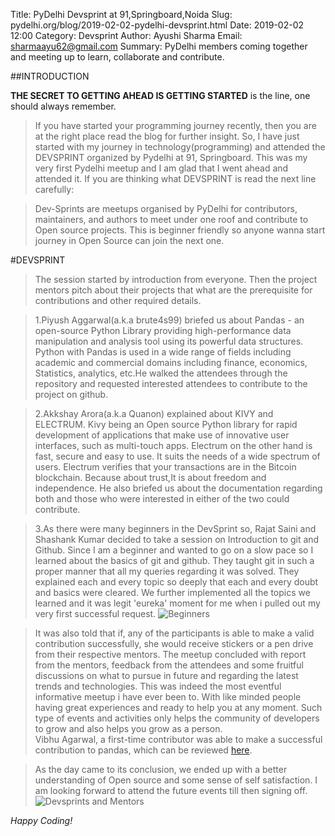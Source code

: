 
Title: PyDelhi Devsprint at 91,Springboard,Noida
Slug: pydelhi.org/blog/2019-02-02-pydelhi-devsprint.html
Date: 2019-02-02 12:00
Category: Devsprint
Author: Ayushi Sharma
Email: sharmaayu62@gmail.com
Summary: PyDelhi members coming together and meeting up to learn, collaborate and contribute.

##INTRODUCTION

**THE SECRET TO GETTING AHEAD IS GETTING STARTED** is the line, one should always remember.

>If you have started your programming journey recently, then you are at the right place read the blog for further insight. So, I have just started with my journey in technology(programming) and attended the DEVSPRINT organized by Pydelhi at 91, Springboard. This was my very first Pydelhi meetup and I am glad that I went ahead and attended it. If you are thinking what DEVSPRINT is read the next line carefully:

>Dev-Sprints are  meetups  organised by PyDelhi for contributors, maintainers, and authors to meet under one roof and contribute to Open source projects. This is beginner friendly so anyone wanna start journey in Open Source can join the next one. 

#DEVSPRINT
>The session started  by  introduction from everyone. Then the project mentors pitch about their projects that what are the prerequisite for contributions and other required details.
 
>1.Piyush Aggarwal(a.k.a brute4s99) briefed us about Pandas - an open-source Python Library providing high-performance data manipulation and analysis tool using its powerful data structures. 
Python with Pandas is used in a wide range of fields including academic and commercial domains including finance, economics, Statistics, analytics, etc.He walked the attendees through the repository and requested interested  attendees to contribute to the project on github.

>2.Akkshay Arora(a.k.a Quanon) explained about KIVY and ELECTRUM. 
Kivy being an Open source Python library for rapid development of applications that make use of innovative user interfaces, such as multi-touch apps.
Electrum on the other hand is  fast, secure and easy to use. It suits the needs of a wide spectrum of users. Electrum verifies that your transactions are in the Bitcoin blockchain. Because about trust,It is about freedom and independence. He also briefed us about the documentation regarding both and those who were interested in either of the two could contribute.

>3.As there were many beginners in the DevSprint so, Rajat Saini and Shashank Kumar  decided to take a session on Introduction to git and Github. 
>Since I am a beginner and wanted to go on a slow pace so I learned  about the basics of git and github. They taught git in such a proper manner that all my queries regarding it was solved. They explained each and every topic so deeply that each and every doubt and basics were cleared.
>We further implemented all the topics we learned  and it was legit 'eureka' moment for me when i pulled out my very first successful request.
                              ![Beginners](123.jpg)

>It was also told that if, any of the participants is able to make a valid contribution successfully, she would receive stickers or  a pen drive from their respective mentors.
>The meetup concluded with report from the mentors, feedback from the attendees and some fruitful discussions on what to pursue in future and regarding the latest trends and technologies. 
This was indeed the most eventful informative meetup i have ever been to.  With like minded people having great experiences and ready to help you at any moment. Such type of events and activities only helps  the community of developers to grow and also helps you grow as a person.  
Vibhu Agarwal, a first-time contributor was able to make a successful contribution to pandas, which can be reviewed [here]( https://github.com/pandas-dev/pandas/pull/25089#pullrequestreview-199364971).

>As the day came to its conclusion, we ended up with a better  understanding of Open source and some sense of self satisfaction. I am looking forward to attend the future events till then signing off.
                       ![Devsprints and Mentors](600_478331418.jpeg)

*Happy Coding!*
 


